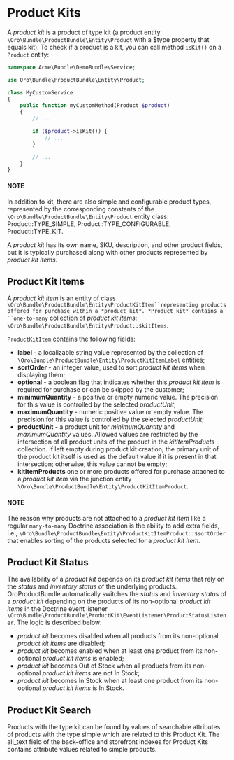 <a id="bundle-docs-commerce-product-bundle-product-kits"></a>

# Product Kits

A *product kit* is a product of type kit (a product entity `\Oro\Bundle\ProductBundle\Entity\Product` with a $type property that equals kit). To check if a product is a kit, you can call method `isKit()` on a `Product` entity:

```php
namespace Acme\Bundle\DemoBundle\Service;

use Oro\Bundle\ProductBundle\Entity\Product;

class MyCustomService
{
    public function myCustomMethod(Product $product)
    {
        // ...

        if ($product->isKit()) {
            // ...
        }

        // ...
    }
}
```

#### NOTE
In addition to kit, there are also simple and configurable product types, represented by the corresponding constants of the  `\Oro\Bundle\ProductBundle\Entity\Product` entity class: Product::TYPE_SIMPLE, Product::TYPE_CONFIGURABLE, Product::TYPE_KIT.

A *product kit* has its own name, SKU, description, and other product fields, but it is typically purchased along with other products represented by *product kit items*.

## Product Kit Items

A *product kit item* is an entity of class `\Oro\Bundle\ProductBundle\Entity\ProductKitItem``representing products offered for purchase within a *product kit*. *Product kit* contains a ``one-to-many` collection of *product kit items*: `\Oro\Bundle\ProductBundle\Entity\Product::$kitItems`.

`ProductKitItem` contains the following fields:

- **label** - a localizable string value represented by the collection of `\Oro\Bundle\ProductBundle\Entity\ProductKitItemLabel` entities;
- **sortOrder** - an integer value, used to sort *product kit items* when displaying them;
- **optional** - a boolean flag that indicates whether this *product kit item* is required for purchase or can be skipped by the customer;
- **minimumQuantity** - a positive or empty numeric value. The precision for this value is controlled by the selected *productUnit*;
- **maximumQuantity** - numeric positive value or empty value. The precision for this value is controlled by the selected *productUnit*;
- **productUnit** - a product unit for *minimumQuantity* and *maximumQuantity* values. Allowed values are restricted by the intersection of all product units of the product in the *kitItemProducts* collection. If left empty during product kit creation, the primary unit of the product kit itself is used as the default value if it is present in that intersection; otherwise, this value cannot be empty;
- **kitItemProducts** one or more products offered for purchase attached to a *product kit item* via the junction entity `\Oro\Bundle\ProductBundle\Entity\ProductKitItemProduct`.

#### NOTE
The reason why products are not attached to a *product kit item* like a regular `many-to-many` Doctrine association is the ability to add extra fields, i.e., `\Oro\Bundle\ProductBundle\Entity\ProductKitItemProduct::$sortOrder` that enables sorting of the products selected for a *product kit item*.

## Product Kit Status

The availability of a *product kit* depends on its *product kit items* that rely on the *status* and *inventory status* of the underlying products. OroProductBundle automatically switches the *status* and *inventory status* of a *product kit* depending on the products of its non-optional *product kit items* in the Doctrine event listener `\Oro\Bundle\ProductBundle\ProductKit\EventListener\ProductStatusListener`. The logic is described below:

- *product kit* becomes disabled when all products from its non-optional *product kit items* are disabled;
- *product kit* becomes enabled when at least one product from its non-optional *product kit items* is enabled;
- *product kit* becomes Out of Stock when all products from its non-optional *product kit items* are not In Stock;
- *product kit* becomes In Stock when at least one product from its non-optional *product kit items* is In Stock.

## Product Kit Search

Products with the type kit can be found by values of searchable attributes of products with the type simple which are related to this Product Kit.
The all_text field of the back-office and storefront indexes for Product Kits contains attribute values related to simple products.
